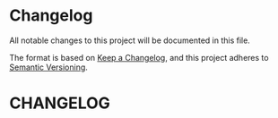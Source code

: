 # Changelog

All notable changes to this project will be documented in this file.

The format is based on [Keep a Changelog](https://keepachangelog.com/en/1.0.0/),
and this project adheres to [Semantic Versioning](https://semver.org/spec/v2.0.0.html).


<!-- generated by git-cliff -->

<!-- generated by git-cliff -->

<!-- generated by git-cliff -->

<!-- generated by git-cliff -->
# CHANGELOG
